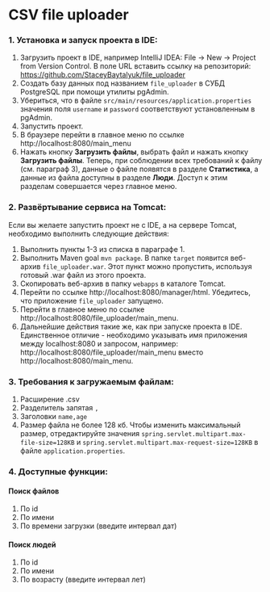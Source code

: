 # CSV file uploader

### 1. Установка и запуск проекта в IDE: ###
1.	Загрузить проект в IDE, например IntelliJ IDEA: File → New → Project from Version Control. В поле URL вставить ссылку на репозиторий: https://github.com/StaceyBaytalyuk/file_uploader
2.	Создать базу данных под названием `file_uploader` в СУБД PostgreSQL при помощи утилиты pgAdmin.
3.	Убериться, что в файле `src/main/resources/application.properties` значения поля `username` и `password` соответствуют установленным в pgAdmin.
4.	Запустить проект.
5.	В браузере перейти в главное меню по ссылке http://localhost:8080/main_menu
6.	Нажать кнопку **Загрузить файлы**, выбрать файл и нажать кнопку **Загрузить файлы**. Теперь, при соблюдении всех требований к файлу (см. параграф 3), данные о файле появятся в разделе **Статистика**, а данные из файла доступны в разделе **Люди**. Доступ к этим разделам совершается через главное меню.

### 2. Развёртывание сервиса на Tomcat: ###
Если вы желаете запустить проект не с IDE, а на сервере Tomcat, необходимо выполнить следующие действия:
1. Выполнить пункты 1-3 из списка в параграфе 1.
2. Выполнить Maven goal `mvn package`. В папке `target` появится веб-архив `file_uploader.war`. Этот пункт можно пропустить, используя готовый .war файл из этого проекта.
3. Скопировать веб-архив в папку `webapps` в каталоге Tomcat.
4. Перейти по ссылке http://localhost:8080/manager/html. Убедитесь, что приложение `file_uploader` запущено.
5. Перейти в главное меню по ссылке http://localhost:8080/file_uploader/main_menu.
6. Дальнейшие действия такие же, как при запуске проекта в IDE. Единственное отличие - необходимо указывать имя приложения между localhost:8080 и запросом, например: http://localhost:8080/file_uploader/main_menu вместо http://localhost:8080/main_menu.

### 3. Требования к загружаемым файлам: ###
1. Расширение .csv
2. Разделитель запятая `,`
3. Заголовки `name,age`
4. Размер файла не более 128 кб. Чтобы изменить максимальный размер, отредактируйте значения `spring.servlet.multipart.max-file-size=128KB` и `spring.servlet.multipart.max-request-size=128KB` в файле `application.properties`.

### 4. Доступные функции: ###
#### Поиск файлов ####
1. По id
2. По имени
3. По времени загрузки (введите интервал дат)
#### Поиск людей ####
1. По id
2. По имени
3. По возрасту (введите интервал лет)
